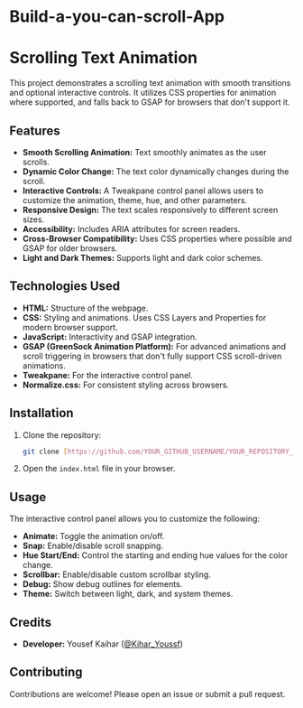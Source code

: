 # Build-a-you-can-scroll-App

# Scrolling Text Animation

This project demonstrates a scrolling text animation with smooth transitions and optional interactive controls. It utilizes CSS properties for animation where supported, and falls back to GSAP for browsers that don't support it.

## Features

*   **Smooth Scrolling Animation:**  Text smoothly animates as the user scrolls.
*   **Dynamic Color Change:** The text color dynamically changes during the scroll.
*   **Interactive Controls:**  A Tweakpane control panel allows users to customize the animation, theme, hue, and other parameters.
*   **Responsive Design:** The text scales responsively to different screen sizes.
*   **Accessibility:**  Includes ARIA attributes for screen readers.
*   **Cross-Browser Compatibility:** Uses CSS properties where possible and GSAP for older browsers.
*   **Light and Dark Themes:** Supports light and dark color schemes.

## Technologies Used

*   **HTML:**  Structure of the webpage.
*   **CSS:** Styling and animations.  Uses CSS Layers and Properties for modern browser support.
*   **JavaScript:**  Interactivity and GSAP integration.
*   **GSAP (GreenSock Animation Platform):**  For advanced animations and scroll triggering in browsers that don't fully support CSS scroll-driven animations.
*   **Tweakpane:**  For the interactive control panel.
*   **Normalize.css:** For consistent styling across browsers.

## Installation

1.  Clone the repository:

    ```bash
    git clone [https://github.com/YOUR_GITHUB_USERNAME/YOUR_REPOSITORY_NAME.git](https://www.google.com/search?q=https://github.com/YOUR_GITHUB_USERNAME/YOUR_REPOSITORY_NAME.git)  # Replace with your repo URL
    ```

2.  Open the `index.html` file in your browser.

## Usage

The interactive control panel allows you to customize the following:

*   **Animate:** Toggle the animation on/off.
*   **Snap:** Enable/disable scroll snapping.
*   **Hue Start/End:** Control the starting and ending hue values for the color change.
*   **Scrollbar:** Enable/disable custom scrollbar styling.
*   **Debug:** Show debug outlines for elements.
*   **Theme:** Switch between light, dark, and system themes.

## Credits

*   **Developer:** Yousef Kaihar ([@Kihar\_Youssf](https://x.com/Kihar_Youssf))

## Contributing

Contributions are welcome! Please open an issue or submit a pull request.
